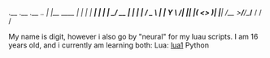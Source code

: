 .__           .__  .__        ._.
|  |__   ____ |  | |  |   ____| |
|  |  \_/ __ \|  | |  |  /  _ \ |
|   Y  \  ___/|  |_|  |_(  <_> )|
|___|  /\___  >____/____/\____/__
     \/     \/                 \/

My name is digit, however i also go by "neural" for my luau scripts.
I am 16 years old, and i currently am learning both:
Lua: [lua1](https://github.com/user-attachments/assets/8d674836-6ef3-4d67-a849-b01713651679)
Python
